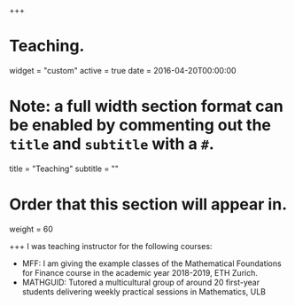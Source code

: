 +++
# Teaching.

widget = "custom"
active = true
date = 2016-04-20T00:00:00

# Note: a full width section format can be enabled by commenting out the `title` and `subtitle` with a `#`.
title = "Teaching"
subtitle = ""

# Order that this section will appear in.
weight = 60

+++
I was teaching instructor for the following courses: 
<ul>
<li> MFF: I am giving the example classes of the Mathematical Foundations for Finance course in the academic year 2018-2019, ETH Zurich. </li>
<li> MATHGUID: Tutored a multicultural group of around 20 first-year students delivering weekly practical sessions in Mathematics, ULB</li>

</ul>
